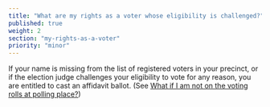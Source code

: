 ```yaml
---
title: "What are my rights as a voter whose eligibility is challenged?"
published: true
weight: 2
section: "my-rights-as-a-voter"
priority: "minor"
---
```


If your name is missing from the list of registered voters in your precinct, or if the election judge challenges your eligibility to vote for any reason, you are entitled to cast an affidavit ballot. (See [What if I am not on the voting rolls at polling place?](#item-what-if-i-am-not-on-voting-rolls))  

